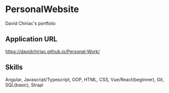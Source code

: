 # PersonalWebsite

David Chiriac's portfolio

## Application URL

https://davidchiriac.github.io/Personal-Work/

## Skills

Angular, Javascript/Typescript, OOP, HTML, CSS, Vue/React(beginner), Git, SQL(basic), Strapi
